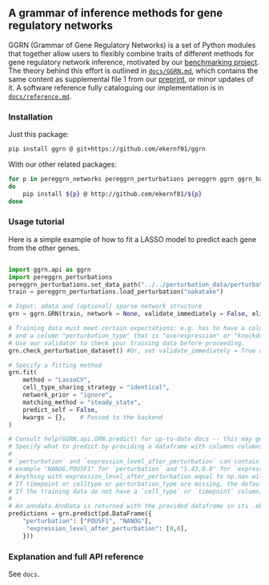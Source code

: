 ## A grammar of inference methods for gene regulatory networks

GGRN (Grammar of Gene Regulatory Networks) is a set of Python modules that together allow users to flexibly combine traits of different methods for gene regulatory network inference, motivated by our [benchmarking project](https://github.com/ekernf01/perturbation_benchmarking). The theory behind this effort is outlined in [`docs/GGRN.md`](https://github.com/ekernf01/ggrn/blob/main/docs/GGRN.md), which contains the same content as supplemental file 1 from our [preprint](https://www.biorxiv.org/content/10.1101/2023.07.28.551039v1), or minor updates of it. A software reference fully cataloguing our implementation is in [`docs/reference.md`](https://github.com/ekernf01/ggrn/blob/main/docs/reference.md).

### Installation

Just this package:

```bash
pip install ggrn @ git+https://github.com/ekernf01/ggrn
```

With our other related packages:

```bash
for p in pereggrn_networks pereggrn_perturbations pereggrn ggrn ggrn_backend2 geneformer_embeddings
do
    pip install ${p} @ http://github.com/ekernf01/${p}
done
```

### Usage tutorial

Here is a simple example of how to fit a LASSO model to predict each gene from the other genes. 

```python

import ggrn.api as ggrn
import pereggrn_perturbations
pereggrn_perturbations.set_data_path("../../perturbation_data/perturbations")
train = pereggrn_perturbations.load_perturbation("nakatake")

# Input: adata and (optional) sparse network structure
grn = ggrn.GRN(train, network = None, validate_immediately = False, eligible_regulators = train.var_names) 

# Training data must meet certain expectations: e.g. has to have a column "perturbation" specifying which gene is perturbed
# and a column "perturbation_type" that is "overexpression" or "knockdown" or "knockout".
# Use our validator to check your training data before proceeding.  
grn.check_perturbation_dataset() #Or, set validate_immediately = True above

# Specify a fitting method
grn.fit(
    method = "LassoCV",
    cell_type_sharing_strategy = "identical",
    network_prior = "ignore",
    matching_method = "steady_state",
    predict_self = False,   
    kwargs = {},    # Passed to the backend
)

# Consult help(GGRN.api.GRN.predict) for up-to-date docs -- this may get out of date more easily. 
# Specify what to predict by providing a dataframe with columns columns `cell_type`, `timepoint`, `perturbation_type`, `perturbation`, and `expression_level_after_perturbation`.
#
# `perturbation` and `expression_level_after_perturbation` can contain comma-separated strings for multi-gene perturbations, for 
# example "NANOG,POU5F1" for `perturbation` and "5.43,0.0" for `expression_level_after_perturbation`. 
# Anything with expression_level_after_perturbation equal to np.nan will be treated as a control, no matter the name.
# If timepoint or celltype or perturbation_type are missing, the default is to copy them from the top row of self.train.obs.
# If the training data do not have a `cell_type` or `timepoint` column, then those *must* be omitted. Sorry; this is for backwards compatibility.
#
# An anndata.AnnData is returned with the provided dataframe in its .obs slot.
predictions = grn.predict(pd.DataFrame({
    "perturbation": ["POU5F1", "NANOG"],
     "expression_level_after_perturbation": [0,0],
    }))
```

### Explanation and full API reference

See `docs`.
